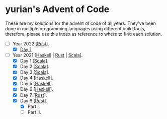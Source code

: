 # yurian's Advent of Code 

These are my solutions for the advent of code of all years. They've been done in multiple programming languages using different build tools, therefore, please use this index as reference to where to find each solution.

- [ ] Year 2022 [[Rust](rust/modules/y22/)].
  - [x] [Day 1](rust/modules/y22/d01/).
- [ ] Year 2021 [[Haskell](haskell/src/Year2021/) | [Rust](rust/year21/) | [Scala](scala/src/main/scala/dev/yurianx/year2021/)].
  - [x] Day 1 [[Scala](scala/src/main/scala/solutions/y21/Day01.scala)].
  - [x] Day 2 [[Scala](scala/src/main/scala/solutions/y21/Day02.scala)].
  - [x] Day 3 [[Scala](scala/src/main/scala/solutions/y21/Day03.scala)].
  - [x] Day 4 [[Haskell](haskell/src/Year2021/Day04.hs)].
  - [x] Day 5 [[Haskell](haskell/src/Year2021/Day05.hs)].
  - [x] Day 6 [[Haskell](haskell/src/Year2021/Day06.hs)].
  - [x] Day 7 [[Rust](rust/modules/y21/d07/)].
  - [x] Day 8 [[Rust](rust/modules/y21/d08/)].
    - [x] Part I.
    - [ ] Part II.